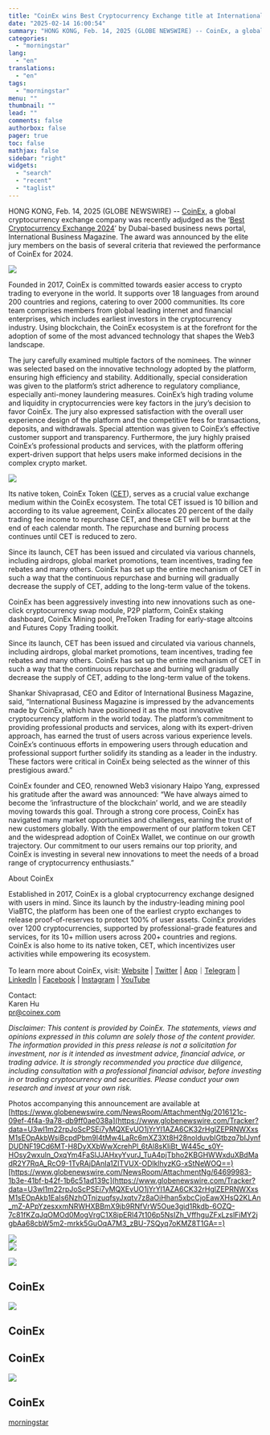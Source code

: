 ```yaml
---
title: "CoinEx wins Best Cryptocurrency Exchange title at International Business Magazine"
date: "2025-02-14 16:00:54"
summary: "HONG KONG, Feb. 14, 2025 (GLOBE NEWSWIRE) -- CoinEx, a global cryptocurrency exchange company was recently adjudged as the ‘Best Cryptocurrency Exchange 2024’ by Dubai-based business news portal, International Business Magazine. The award was announced by the elite jury members on the basis of several criteria that reviewed the performance..."
categories:
  - "morningstar"
lang:
  - "en"
translations:
  - "en"
tags:
  - "morningstar"
menu: ""
thumbnail: ""
lead: ""
comments: false
authorbox: false
pager: true
toc: false
mathjax: false
sidebar: "right"
widgets:
  - "search"
  - "recent"
  - "taglist"
---
```


HONG KONG, Feb. 14, 2025 (GLOBE NEWSWIRE) -- [CoinEx](https://www.globenewswire.com/Tracker?data=nMYOMXwI5PpptRR-Gtu0hVKjsYMpKkyK5QIb1qf_YGZMU2rFGk7_AVrdlSZHbJbdxStFv95nlbMevzO_708rgg==), a global cryptocurrency exchange company was recently adjudged as the ‘[Best Cryptocurrency Exchange 2024](https://www.globenewswire.com/Tracker?data=HlDsD_voE33FPWr5u115HGRKfY4DHAjXft2J4a72SNhJwTQg-vvzJqjdtzGFbhmOL_vVniyXA2TPwe97pjpHFUD2c-0hQJLCf72KbBBpm-MDLmRi9qcnI1IfAQDWYd5UMY6sArjJbeiK4dPtEGOnaQ==)’ by Dubai-based business news portal, International Business Magazine. The award was announced by the elite jury members on the basis of several criteria that reviewed the performance of CoinEx for 2024.

 ![](https://ml.globenewswire.com/Resource/Download/64699983-1b3e-41bf-b42f-1b6c51ad139c/photo-2025-02-14-13-06-15.jpeg)

Founded in 2017, CoinEx is committed towards easier access to crypto trading to everyone in the world. It supports over 18 languages from around 200 countries and regions, catering to over 2000 communities. Its core team comprises members from global leading internet and financial enterprises, which includes earliest investors in the cryptocurrency industry. Using blockchain, the CoinEx ecosystem is at the forefront for the adoption of some of the most advanced technology that shapes the Web3 landscape.

The jury carefully examined multiple factors of the nominees. The winner was selected based on the innovative technology adopted by the platform, ensuring high efficiency and stability. Additionally, special consideration was given to the platform’s strict adherence to regulatory compliance, especially anti-money laundering measures. CoinEx’s high trading volume and liquidity in cryptocurrencies were key factors in the jury’s decision to favor CoinEx. The jury also expressed satisfaction with the overall user experience design of the platform and the competitive fees for transactions, deposits, and withdrawals. Special attention was given to CoinEx’s effective customer support and transparency. Furthermore, the jury highly praised CoinEx’s professional products and services, with the platform offering expert-driven support that helps users make informed decisions in the complex crypto market.

 ![](https://ml.globenewswire.com/Resource/Download/2016121c-09ef-4f4a-9a78-db9ff0ae038a/photo-2025-02-14-13-06-17.jpeg)

Its native token, CoinEx Token ([CET](https://www.globenewswire.com/Tracker?data=BTvTwm47o0BK1tzK_Fvw7KiM_yfmDw4AaUFwf-f4_GZbIk0AaTFswn8TK5sX3tRRhY3wwdnc8ffqo5gQVew42w==)), serves as a crucial value exchange medium within the CoinEx ecosystem. The total CET issued is 10 billion and according to its value agreement, CoinEx allocates 20 percent of the daily trading fee income to repurchase CET, and these CET will be burnt at the end of each calendar month. The repurchase and burning process continues until CET is reduced to zero.

Since its launch, CET has been issued and circulated via various channels, including airdrops, global market promotions, team incentives, trading fee rebates and many others. CoinEx has set up the entire mechanism of CET in such a way that the continuous repurchase and burning will gradually decrease the supply of CET, adding to the long-term value of the tokens.

CoinEx has been aggressively investing into new innovations such as one-click cryptocurrency swap module, P2P platform, CoinEx staking dashboard, CoinEx Mining pool, PreToken Trading for early-stage altcoins and Futures Copy Trading toolkit.

Since its launch, CET has been issued and circulated via various channels, including airdrops, global market promotions, team incentives, trading fee rebates and many others. CoinEx has set up the entire mechanism of CET in such a way that the continuous repurchase and burning will gradually decrease the supply of CET, adding to the long-term value of the tokens.

Shankar Shivaprasad, CEO and Editor of International Business Magazine, said, “International Business Magazine is impressed by the advancements made by CoinEx, which have positioned it as the most innovative cryptocurrency platform in the world today. The platform’s commitment to providing professional products and services, along with its expert-driven approach, has earned the trust of users across various experience levels. CoinEx’s continuous efforts in empowering users through education and professional support further solidify its standing as a leader in the industry. These factors were critical in CoinEx being selected as the winner of this prestigious award.”

CoinEx founder and CEO, renowned Web3 visionary Haipo Yang, expressed his gratitude after the award was announced: “We have always aimed to become the ‘infrastructure of the blockchain’ world, and we are steadily moving towards this goal. Through a strong core process, CoinEx has navigated many market opportunities and challenges, earning the trust of new customers globally. With the empowerment of our platform token CET and the widespread adoption of CoinEx Wallet, we continue on our growth trajectory. Our commitment to our users remains our top priority, and CoinEx is investing in several new innovations to meet the needs of a broad range of cryptocurrency enthusiasts.”

About CoinEx

Established in 2017, CoinEx is a global cryptocurrency exchange designed with users in mind. Since its launch by the industry-leading mining pool ViaBTC, the platform has been one of the earliest crypto exchanges to release proof-of-reserves to protect 100% of user assets. CoinEx provides over 1200 cryptocurrencies, supported by professional-grade features and services, for its 10+ million users across 200+ countries and regions. CoinEx is also home to its native token, CET, which incentivizes user activities while empowering its ecosystem.

To learn more about CoinEx, visit: [Website](https://www.globenewswire.com/Tracker?data=QkuzG7GGa2KoUBEOFfzTBRSZdAntkpOkECP4fYU4bGeJv8dY_rsAKZwe7tiZIJnKG2SMw89OAGReXnnXriH-Jg==) | [Twitter](https://www.globenewswire.com/Tracker?data=oLGfl2uh9BFYDZAx9su_yod5Dyavm28aPFrzgo619CnBaZXfFgmgYHBo2yWzu0Iq3c8bp2ihyX1uJD3ac-KhpA==) | [App](https://www.globenewswire.com/Tracker?data=DBL3GlK6lN3jER1ofuojhtKUsd9OBbzCX7mMGKmun0z9qVxiA-ui2cZsdhxFaX53bW_RdIVuASHN0TzCgFmyd5Kgd55AW8RHqzh03ZQHUho=)｜[Telegram](https://www.globenewswire.com/Tracker?data=2iIVkTL32NDtbmBaUyuoshj7qweQJ2MdCw2vGTHexatWQrgrU5sGFPOJi8-pWYMZmkULoJPpBGcfmMLNeQSVQA==) | [LinkedIn](https://www.globenewswire.com/Tracker?data=TLJy0hJ4JVzCkjIe9qOtq_iDPdlS5va_tT5jwHaAGkftd_UJZOfwp-aOm-riQb26wPyH94RIWNn_uGwJP-clTksbcF7Tqxj_Gs8BPZesTJo=) | [Facebook](https://www.globenewswire.com/Tracker?data=KQwBHHum06H5Fo-bmdotPkOcyXzXFeIFVHUdK85HrWRFn79E_9U6eNK6bOyYswv63cBBSMWJ-NibgBmQM9aM1pX0grToB4z5fI2bSGwhMKg=) | [Instagram](https://www.globenewswire.com/Tracker?data=o9yr2NIv5qo1C3GfR7FtzX4DfTKCb0JphJJGzHVDMzXeXVVk0EPK9BoSjtGY54TQWnEKlcXnfpwU1T4N0GRwlDeN5bwy0twKiLATVTGaUII=) | [YouTube](https://www.globenewswire.com/Tracker?data=By3sg0TMJVNpXo3pCzDlAQ60anoE-ao1rbflipzcSp1uqZaEU2ctBOIq8f6F7OsaKpLgqxtA-_lKcEFv-LV7R9QZx6DndEzL1Wnpj3D1KKE=)

Contact:  
Karen Hu  
[pr@coinex.com](https://www.globenewswire.com/Tracker?data=ASRFkhNjEO54kOBI1emh0ZzYYw6WzeMp4E2N8Cvz8dhWLkn_ikitXfo36O4u6hHEmjisssWDg4dTjtDH3HB69A==)

*Disclaimer: This content is provided by CoinEx. The statements, views and opinions expressed in this column are solely those of the content provider. The information provided in this press release is not a solicitation for investment, nor is it intended as investment advice, financial advice, or trading advice. It is strongly recommended you practice due diligence, including consultation with a professional financial advisor, before investing in or trading cryptocurrency and securities. Please conduct your own research and invest at your own risk.*

Photos accompanying this announcement are available at   
[https://www.globenewswire.com/NewsRoom/AttachmentNg/2016121c-09ef-4f4a-9a78-db9ff0ae038a](https://www.globenewswire.com/Tracker?data=U3wl1m22rpJoScPSEi7yMQXEvUO1jYrYl1AZA6CK32rHglZEPRNWXxsM1sEOpAkbWsiBcpdPbm9l4tMw4LaRc6mXZ3Xt8H28nolduvbIGtbzq7bIJynfDUDNF19Cd6MT-H8DyXXbWwXcrehPl_6tAl8sKIiBt_W445c_s0Y-HOsy2wxuln_OxqYm4FaSlJJAHxyYvurJ_TuA4pjTbho2KBGHWWxduXBdMadR2Y7RqA_RcO9-1TvRAjDAnIa1ZITVUX-ODlklhyzKG-xStNeWOQ==)[https://www.globenewswire.com/NewsRoom/AttachmentNg/64699983-1b3e-41bf-b42f-1b6c51ad139c](https://www.globenewswire.com/Tracker?data=U3wl1m22rpJoScPSEi7yMQXEvUO1jYrYl1AZA6CK32rHglZEPRNWXxsM1sEOpAkb1EaIs6NzhOTnizuqfsyJxqtv7z8aOiHhan5xbcCjoEawXHsQ2KLAn_mZ-APpYzesxxmNRWHXBBmX9jb9RNfVrW5Oue3gid1Rkdb-6OZQ-7c81fKZqJqOMOd0MogVrgC1X8ipERl47t106p5NsIZh_VffhguZFxLzslFiMY2jgbAa68cbW5m2-mrkk5GuOqA7M3_zBU-7SQyq7oKMZ8T1GA==)

 ![](https://www.globenewswire.com/newsroom/ti?nf=OTM1ODU5MSM2NzUxNTU0IzUwMDEzMTA0Mw==)   
 ![](https://ml.globenewswire.com/media/M2FiOTVjOWEtODZkNC00N2IyLTg3OGQtNWMzMWRlYjBjYzc5LTUwMDEzMTA0Mw==/tiny/CoinEx.png)

 [![](https://ml.globenewswire.com/media/4fa00d58-0cbc-45f6-8319-1761bbdae9b8/small/hcqswmmv-400x400-png.png)](https://www.globenewswire.com/NewsRoom/AttachmentNg/4fa00d58-0cbc-45f6-8319-1761bbdae9b8)

CoinEx
------

  [![](https://ml.globenewswire.com/media/2016121c-09ef-4f4a-9a78-db9ff0ae038a/medium/coinex.jpeg)](https://www.globenewswire.com/NewsRoom/AttachmentNg/2016121c-09ef-4f4a-9a78-db9ff0ae038a/en) 

CoinEx
------

CoinEx
------

  [![](https://ml.globenewswire.com/media/64699983-1b3e-41bf-b42f-1b6c51ad139c/medium/coinex.jpeg)](https://www.globenewswire.com/NewsRoom/AttachmentNg/64699983-1b3e-41bf-b42f-1b6c51ad139c/en) 

CoinEx
------

[morningstar](https://www.morningstar.com/news/globe-newswire/9358591/coinex-wins-best-cryptocurrency-exchange-title-at-international-business-magazine)
